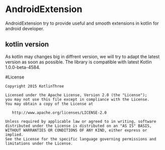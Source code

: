 # AndroidExtension

AndroidExtension try to provide useful and smooth extensions in kotlin for android developer.

## kotlin version

As kotlin may changes big in diffrent version, we will try to adapt the latest version as soon as possible. The library is compatible with latest Kotlin 1.0.0-beta-4584. 


#License


    Copyright 2015 KotlinThree

    Licensed under the Apache License, Version 2.0 (the "License");
    you may not use this file except in compliance with the License.
    You may obtain a copy of the License at

       http://www.apache.org/licenses/LICENSE-2.0

    Unless required by applicable law or agreed to in writing, software
    distributed under the License is distributed on an "AS IS" BASIS,
    WITHOUT WARRANTIES OR CONDITIONS OF ANY KIND, either express or implied.
    See the License for the specific language governing permissions and
    limitations under the License.